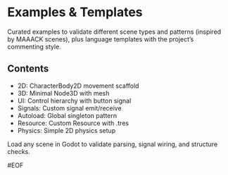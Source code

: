 # Examples & Templates

Curated examples to validate different scene types and patterns (inspired by MAAACK scenes), plus language templates with the project’s commenting style.

## Contents
- 2D: CharacterBody2D movement scaffold
- 3D: Minimal Node3D with mesh
- UI: Control hierarchy with button signal
- Signals: Custom signal emit/receive
- Autoload: Global singleton pattern
- Resource: Custom Resource with .tres
- Physics: Simple 2D physics setup

Load any scene in Godot to validate parsing, signal wiring, and structure checks.

#EOF